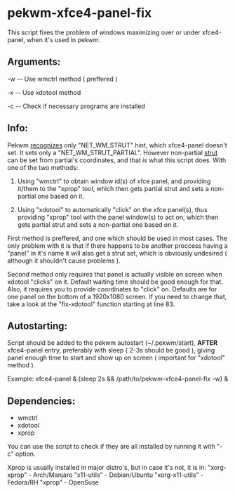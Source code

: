 # pekwm-xfce4-panel-fix
This script fixes the problem of windows maximizing over or under xfce4-panel, when it's used in pekwm.

Arguments:
----------
 -w  -- Use wmctrl method ( preffered )
 
 -x	 -- Use xdotool method
 
 -c  -- Check if necessary programs are installed

Info:
-----
Pekwm [recognizes](https://www.pekwm.org/projects/pekwm/mailing_lists/pekwm/mail?mail_id=1061) only "NET_WM_STRUT" hint, which xfce4-panel doesn't set.
It sets only a "NET_WM_STRUT_PARTIAL".
However non-partial [strut](http://standards.freedesktop.org/wm-spec/wm-spec-latest.html#idm140200472580736) can be set from partial's coordinates, and that is 
what this script does. With one of the two methods:

1. Using "wmctrl" to obtain window id(s) of xfce panel, and providing it/them 
to the "xprop" tool, which then gets partial strut and sets a non-partial one 
based on it.

2. Using  "xdotool" to automatically "click" on the xfce panel(s), thus 
providing "xprop" tool with the panel window(s) to act on, which then gets 
partial strut and sets a non-partial one based on it.

First method is preffered, and one which should be used in most cases. 
The only problem with it is that if there happens to be another proccess 
having a "panel" in it's name it will also get a strut set, which is obviously
undesired ( although it shouldn't cause problems ).

Second method only requires that panel is actually visible on screen when 
xdotool "clicks" on it. Default waiting time should be good enough for that.
Also, it requires you to provide coordinates to "click" on. Defaults are for 
one panel on the bottom of a 1920x1080 screen. If you need to change that, 
take a look at the "fix-xdotool" function starting at line 83.

Autostarting:
-------------
Script should be added to the pekwm autostart (~/.pekwm/start), **AFTER**
xfce4-panel entry, preferably with sleep ( 2-3s should be good ), giving panel 
enough time to start and show up on screen ( important for "xdotool" method ). 

Example:
xfce4-panel &
(sleep 2s && /path/to/pekwm-xfce4-panel-fix -w) &

Dependencies:
-------------
- wmctrl
- xdotool 
- xprop

You can use the script to check if they are all installed by running it with "-c" option. 

Xprop is usually installed in major distro's, but in case it's not, it is in:
"xorg-xprop" - Arch/Manjaro
"x11-utils" - Debian/Ubuntu
"xorg-x11-utils" - Fedora/RH
"xprop" - OpenSuse
